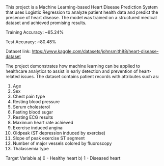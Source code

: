 This project is a Machine Learning-based Heart Disease Prediction System that uses Logistic Regression to analyze patient health data and predict the presence of heart disease. The model was trained on a structured medical dataset and achieved promising results.

Training Accuracy: ~85.24%

Test Accuracy: ~80.48%

Dataset link: https://www.kaggle.com/datasets/johnsmith88/heart-disease-dataset

The project demonstrates how machine learning can be applied to healthcare analytics to assist in early detection and prevention of heart-related issues.
The dataset contains patient records with attributes such as:
1) Age
2) Sex
3) Chest pain type
4) Resting blood pressure
5) Serum cholesterol
6) Fasting blood sugar
7) Resting ECG results
8) Maximum heart rate achieved
9) Exercise induced angina
10) Oldpeak (ST depression induced by exercise)
11) Slope of peak exercise ST segment
12) Number of major vessels colored by fluoroscopy
13) Thalassemia type

Target Variable
a) 0 - Healthy heart
b) 1 - Diseased heart

